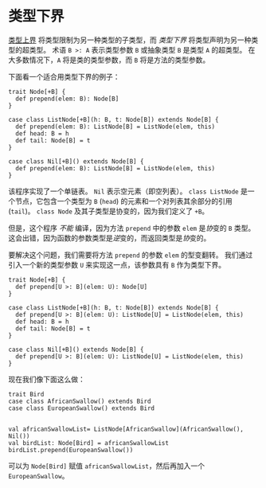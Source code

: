 # 类型下界

[类型上界](https://docs.scala-lang.org/zh-cn/tour/upper-type-bounds.html) 将类型限制为另一种类型的子类型，而 *类型下界* 将类型声明为另一种类型的超类型。 术语 `B >: A` 表示类型参数 `B` 或抽象类型 `B` 是类型 `A` 的超类型。 在大多数情况下，`A` 将是类的类型参数，而 `B` 将是方法的类型参数。

下面看一个适合用类型下界的例子：

```
trait Node[+B] {
  def prepend(elem: B): Node[B]
}

case class ListNode[+B](h: B, t: Node[B]) extends Node[B] {
  def prepend(elem: B): ListNode[B] = ListNode(elem, this)
  def head: B = h
  def tail: Node[B] = t
}

case class Nil[+B]() extends Node[B] {
  def prepend(elem: B): ListNode[B] = ListNode(elem, this)
}
```

该程序实现了一个单链表。 `Nil` 表示空元素（即空列表）。 `class ListNode` 是一个节点，它包含一个类型为 `B` (`head`) 的元素和一个对列表其余部分的引用 (`tail`)。 `class Node` 及其子类型是协变的，因为我们定义了 `+B`。

但是，这个程序 *不能* 编译，因为方法 `prepend` 中的参数 `elem` 是*协*变的 `B` 类型。 这会出错，因为函数的参数类型是*逆*变的，而返回类型是*协*变的。

要解决这个问题，我们需要将方法 `prepend` 的参数 `elem` 的型变翻转。 我们通过引入一个新的类型参数 `U` 来实现这一点，该参数具有 `B` 作为类型下界。

```
trait Node[+B] {
  def prepend[U >: B](elem: U): Node[U]
}

case class ListNode[+B](h: B, t: Node[B]) extends Node[B] {
  def prepend[U >: B](elem: U): ListNode[U] = ListNode(elem, this)
  def head: B = h
  def tail: Node[B] = t
}

case class Nil[+B]() extends Node[B] {
  def prepend[U >: B](elem: U): ListNode[U] = ListNode(elem, this)
}
```

现在我们像下面这么做：

```
trait Bird
case class AfricanSwallow() extends Bird
case class EuropeanSwallow() extends Bird


val africanSwallowList= ListNode[AfricanSwallow](AfricanSwallow(), Nil())
val birdList: Node[Bird] = africanSwallowList
birdList.prepend(EuropeanSwallow())
```

可以为 `Node[Bird]` 赋值 `africanSwallowList`，然后再加入一个 `EuropeanSwallow`。